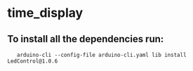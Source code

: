 # time_display

## To install all the dependencies run:
 ```
    arduino-cli --config-file arduino-cli.yaml lib install LedControl@1.0.6
 ```